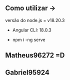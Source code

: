 ## Como utilizar ->
versão do node.js = v18.20.3
- Angular CLI: 18.0.3

- npm i
-ng serve

## Matheus96272 =D
## Gabriel95924 